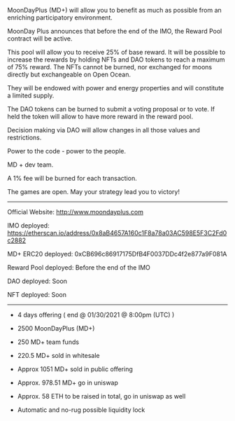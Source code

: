 MoonDayPlus (MD+) will allow you to benefit as much as possible from an enriching participatory environment.



MoonDay Plus announces that before the end of the IMO, the Reward Pool contract will be active.

This pool will allow you to receive 25% of base reward. It will be possible to increase the rewards by holding NFTs and DAO tokens to reach a maximum of 75% reward.
The NFTs cannot be burned, nor exchanged for moons directly but exchangeable on Open Ocean.

They will be endowed with power and energy properties and will constitute a limited supply.

The DAO tokens can be burned to submit a voting proposal or to vote. If held the token will allow to have more reward in the reward pool.

Decision making via DAO will allow changes in all those values and restrictions.

Power to the code - power to the people.

MD + dev team.


A 1% fee will be burned for each transaction.

The games are open.
May your strategy lead you to victory!


******************************************

Official Website: http://www.moondayplus.com

IMO deployed: https://etherscan.io/address/0x8aB4657A160c1F8a78a03AC598E5F3C2Fd0c2882

MD+ ERC20 deployed: 0xCB696c86917175DfB4F0037DDc4f2e877a9F081A

Reward Pool deployed: Before the end of the IMO

DAO deployed: Soon

NFT deployed: Soon

******************************************

- 4 days offering ( end @ 01/30/2021 @ 8:00pm (UTC) )

- 2500 MoonDayPlus (MD+)

- 250 MD+ team funds

- 220.5 MD+ sold in whitesale

- Approx 1051 MD+ sold in public offering

- Approx. 978.51 MD+ go in uniswap

- Approx. 58 ETH to be raised in total, go in uniswap as well

- Automatic and no-rug possible liquidity lock